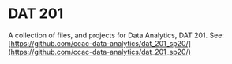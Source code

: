 # DAT 201
A collection of files, and projects for Data Analytics, DAT 201.
See: [https://github.com/ccac-data-analytics/dat_201_sp20/](https://github.com/ccac-data-analytics/dat_201_sp20/)
